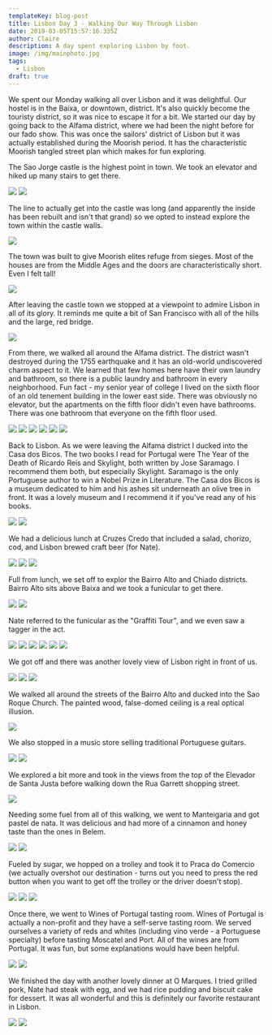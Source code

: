 ```yaml
---
templateKey: blog-post
title: Lisbon Day 3 - Walking Our Way Through Lisbon
date: 2019-03-05T15:57:16.335Z
author: Claire
description: A day spent exploring Lisbon by foot.
image: /img/mainphoto.jpg
tags:
  - Lisbon
draft: true
---
```


We spent our Monday walking all over Lisbon and it was delightful.  Our hostel is in the Baixa, or downtown, district.  It's also quickly become the touristy district, so it was nice to escape it for a bit.  We started our day by going back to the Alfama district, where we had been the night before for our fado show.  This was once the sailors' district of Lisbon but it was actually established during the Moorish period.  It has the characteristic Moorish tangled street plan which makes for fun exploring.

The Sao Jorge castle is the highest point in town.  We took an elevator and hiked up many stairs to get there. 

![](img/lisbon/stairsAndElevator.jpg)
![](img/lisbon/stairsAndElevatorArt.jpg)

The line to actually get into the castle was long (and apparently the inside has been rebuilt and isn't that grand) so we opted to instead explore the town within the castle walls. 

![](img/lisbon/lineForCastle.jpg)

The town was built to give Moorish elites refuge from sieges.  Most of the houses are from the Middle Ages and the doors are characteristically short.  Even I felt tall!

![](img/lisbon/claireWithDoor.jpg)

After leaving the castle town we stopped at a viewpoint to admire Lisbon in all of its glory.  It reminds me quite a bit of San Francisco with all of the hills and the large, red bridge. 

![](img/lisbon/viewpointAlfama2.jpg)

From there, we walked all around the Alfama district.  The district wasn't destroyed during the 1755 earthquake and it has an old-world undiscovered charm aspect to it.  We learned that few homes here have their own laundry and bathroom, so there is a public laundry and bathroom in every neighborhood.  Fun fact - my senior year of college I lived on the sixth floor of an old tenement building in the lower east side.  There was obviously no elevator, but the apartments on the fifth floor didn't even have bathrooms.  There was one bathroom that everyone on the fifth floor used.

![](img/lisbon/alfamaArt.jpg)
![](img/lisbon/alfamaArt2.jpg)
![](img/lisbon/alfamaArt3.jpg)
![](img/lisbon/alfamaHistoria1.jpg)
![](img/lisbon/alfamaHistoria2.jpg)
![](img/lisbon/alfamaStorefront.jpg)

Back to Lisbon.  As we were leaving the Alfama district I ducked into the Casa dos Bicos.  The two books I read for Portugal were The Year of the Death of Ricardo Reis and Skylight, both written by Jose Saramago.  I recommend them both, but especially Skylight.  Saramago is the only Portuguese author to win a Nobel Prize in Literature.  The Casa dos Bicos is a museum dedicated to him and his ashes sit underneath an olive tree in front.  It was a lovely museum and I recommend it if you've read any of his books.

![](img/lisbon/outsideJoseMuseum.jpg)
![](img/lisbon/outsideJoseMuseum1.jpg)

We had a delicious lunch at Cruzes Credo that included a salad, chorizo, cod, and Lisbon brewed craft beer (for Nate). 

![](img/lisbon/cruzesCredo.jpg)
![](img/lisbon/cruzesCredoBeer.jpg)
![](img/lisbon/cruzesCredoFood.jpg)

Full from lunch, we set off to explor the Bairro Alto and Chiado districts.  Bairro Alto sits above Baixa and we took a funicular to get there. 

![](img/lisbon/funicularOutside.jpg)
![](img/lisbon/funicularInside.jpg)

Nate referred to the funicular as the "Graffiti Tour", and we even saw a tagger in the act. 

![](img/lisbon/funicularGraffitum1.jpg)
![](img/lisbon/funicularGraffitum2.jpg)
![](img/lisbon/funicularGraffitum3.jpg)
![](img/lisbon/funicularGraffitum4.jpg)
![](img/lisbon/funicularGraffitum5.jpg)
![](img/lisbon/funicularOutsideTop.jpg)

We got off and there was another lovely view of Lisbon right in front of us. 

![](img/lisbon/barrioAltoView1.jpg)
![](img/lisbon/barrioAltoView2.jpg)
![](img/lisbon/barrioAltoWalk1.jpg)

We walked all around the streets of the Bairro Alto and ducked into the Sao Roque Church.  The painted wood, false-domed ceiling is a real optical illusion.

![](img/lisbon/baChurchCeiling.jpg)

We also stopped in a music store selling traditional Portuguese guitars. 

![](img/lisbon/portuguesGuitars.jpg)
![](img/lisbon/potuguesGuitars2.jpg)

We explored a bit more and took in the views from the top of the Elevador de Santa Justa before walking down the Rua Garrett shopping street.

![](img/lisbon/viewFromTopOfElebator.jpg)

Needing some fuel from all of this walking, we went to Manteigaria and got pastel de nata.  It was delicious and had more of a cinnamon and honey taste than the ones in Belem.

![](img/lisbon/pastriesAfterWalk.jpg)
![](img/lisbon/makingPastries.jpg)

Fueled by sugar, we hopped on a trolley and took it to Praca do Comercio (we actually overshot our destination - turns out you need to press the red button when you want to get off the trolley or the driver doesn't stop).

![](img/lisbon/trolly1.jpg)
![](img/lisbon/tramBabeCloseup.jpg)
![](img/lisbon/tramNateSelfie.jpg)

Once there, we went to Wines of Portugal tasting room.  Wines of Portugal is actually a non-profit and they have a self-serve tasting room.  We served ourselves a variety of reds and whites (including vino verde - a Portuguese specialty) before tasting Moscatel and Port.  All of the wines are from Portugal.  It was fun, but some explanations would have been helpful.

![](img/lisbon/WOP1.jpg)
![](img/lisbon/WOP2.jpg)


We finished the day with another lovely dinner at O Marques.  I tried grilled pork, Nate had steak with egg, and we had rice pudding and biscuit cake for dessert.  It was all wonderful and this is definitely our favorite restaurant in Lisbon.

![](img/lisbon/oMarques.jpg)
![](img/lisbon/oMarques2.jpg)

